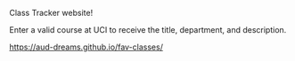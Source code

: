 Class Tracker website!

Enter a valid course at UCI to receive the title, department, and description.

https://aud-dreams.github.io/fav-classes/
